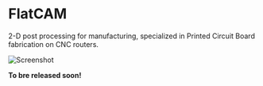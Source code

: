 FlatCAM
=======

2-D post processing for manufacturing, specialized in Printed Circuit Board fabrication on CNC routers.

![Screenshot](https://github.com/...)

**To bre released soon!**
